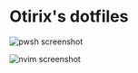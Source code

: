 # Otirix's dotfiles

![pwsh screenshot](https://github.com/otirix/dotfiles/assets/22962976/dcc07615-7572-4279-943a-717c6bfc64a7)


![nvim screenshot](https://github.com/otirix/dotfiles/assets/22962976/a2c67db3-9229-4caa-97c3-f38177291261)
